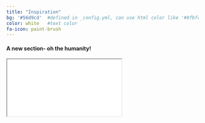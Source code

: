 ```yaml
---
title: "Inspiration"
bg: '#56d9cd'  #defined in _config.yml, can use html color like '#0fbfcf'
color: white   #text color
fa-icon: paint-brush
---
```


#### A new section- oh the humanity!

<div class="icontain">
  <iframe src="//www.youtube.com/embed/8yis7GzlXNM" allowfullscreen></iframe>
</div>